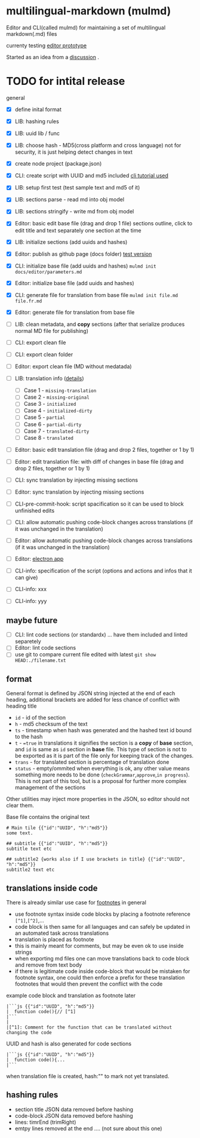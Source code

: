 # multilingual-markdown (mulmd)

Editor and CLI(called mulmd) for maintaining a set of multilingual markdown(.md) files

currenty testing [editor prototype](https://hrgdavor.github.io/multilingual-markdown/editor/translator.edit.html)

Started as an idea from a [discussion](https://github.com/ryul1206/multilingual-markdown/discussions/8) .

# TODO for intital release
general
 - [x] define inital format
 - [x] LIB: hashing rules 
 - [x] LIB: uuid lib / func
 - [x] LIB: choose hash - MD5(cross platform and cross language) not for security, it is just helping detect changes in text
 - [x] create node project (package.json)
 - [x] CLI: create script with UUID and md5 included [cli tutorial used](https://developer.okta.com/blog/2019/06/18/command-line-app-with-nodejs)
 - [x] LIB: setup first test (test sample text and md5 of it)
 - [x] LIB: sections parse - read md into obj model
 - [x] LIB: sections stringify - write md from obj model
 - [x] Editor: basic edit base file (drag and drop 1 file) sections outline, click to edit title and text separately one section at the time
 - [x] LIB: initialize sections (add uuids and hashes)
 - [x] Editor: publish as github page (docs folder) [test version](https://hrgdavor.github.io/multilingual-markdown/editor/translator.edit.html)
 - [x] CLI: initialize base file (add uuids and hashes) `mulmd init docs/editor/parameters.md`
 - [x] Editor: initialize base file (add uuids and hashes)
 - [x] CLI: generate file for translation from base file `mulmd init file.md file.fr.md`
 - [x] Editor: generate file for translation from base file
 - [ ] LIB: clean metadata, and **copy** sections (after that serialize produces normal MD file for publishing)
 - [ ] CLI: export clean file
 - [ ] CLI: export clean folder
 - [ ] Editor: export clean file (MD without medatada)
 - [ ] LIB: translation info ([details](lib.translation.info.md))
   - [ ] Case 1 - `missing-translation`
   - [ ] Case 2 - `missing-original`
   - [ ] Case 3 - `initialized `
   - [ ] Case 4 - `initialized-dirty`
   - [ ] Case 5 - `partial`
   - [ ] Case 6 - `partial-dirty`
   - [ ] Case 7 - `translated-dirty `
   - [ ] Case 8 - `translated`
 - [ ] Editor: basic edit translation file (drag and drop 2 files, together or 1 by 1) 
 - [ ] Editor: edit translation file: with diff of changes in base file (drag and drop 2 files, together or 1 by 1) 
 - [ ] CLI: sync translation by injecting missing sections
 - [ ] Editor: sync translation by injecting missing sections
 - [ ] CLI-pre-commit-hook: script spacification so it can be used to block unfinished edits
 - [ ] CLI: allow automatic pushing code-block changes across translations (if it was unchanged in the translation)
 - [ ] Editor: allow automatic pushing code-block changes across translations (if it was unchanged in the translation)
 - [ ] Editor: [electron app](https://dev.to/erikhofer/build-and-publish-a-multi-platform-electron-app-on-github-3lnd)
 - [ ] CLI-info: specification of the script (options and actions and infos that it can give)
 - [ ] CLI-info: xxx
 - [ ] CLI-info: yyy



## maybe future
 - [ ] CLI: lint code sections (or standardx) ... have them included and linted separetely
 - [ ] Editor: lint code sections
 - [ ] use git to compare current file edited with latest `git show HEAD:./filename.txt`

## format
General format is defined by JSON string injected at the end of each heading, additional brackets are added for less chance of conflict with heading title
 - `id` - id of the section
 - `h` - md5 checksum of the text
 - `ts` - timestamp when hash was generated and the hashed text id bound to the hash
 - `t` - `=true` in translations it signifies the section is a **copy** of **base** section, and `id` is same as `id` section in **base** file. This type of section is not to be exported as it is part of the file only for keeping track of the changes.
 - `trans` - for translated section is percentage of translation done
 - `status` - empty/ommited when everything is ok, any other value means something more needs to be done (`checkGrammar`,`approve`,`in progress`). This is not part of this tool, but is a proposal for further more complex management of the sections

Other utilities may inject more properties in the JSON, so editor should not  clear them.

Base file contains the original text
```
# Main tile {{"id":"UUID", "h":"md5"}}
some text.

## subtitle {{"id":"UUID", "h":"md5"}}
subtitle text etc

## subtitle2 {works also if I use brackets in title} {{"id":"UUID", "h":"md5"}}
subtitle2 text etc
```
## translations inside code

There is already similar use case for [footnotes](https://www.markdownguide.org/extended-syntax/#footnotes) in general

 - use footnote syntax inside code blocks by placing a footnote reference `[^1]`,`[^2]`,...
 - code block is then same for all languages and can safely be updated in an automated task across translations
 - translation is placed as footnote
 - this is mainly meant for comments, but may be even ok to use inside strings
 - when exporting md files one can move translations back to code block and remove from text body
 - if there is legitimate code inside code-block that would be mistaken for footnote syntax, one could then enforce a prefix for these translation footnotes that would then prevent the conflict with the code

example code block and translation as footnote later

```
|```js {{"id":"UUID", "h":"md5"}}
|  function code(){// [^1]
|```
|
|[^1]: Comment for the function that can be translated without changing the code
```


UUID and hash is also generated for code sections
```
|```js {{"id":"UUID", "h":"md5"}}
|  function code(){...
|```
```


when translation file is created, hash:"" to mark not yet translated.


## hashing rules
 - section title JSON data removed before hashing
 - code-block JSON data removed before hashing
 - lines: timrEnd (trimRight)
 - emtpy lines removed at the end .... (not sure about this one)

